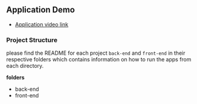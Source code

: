 ## **Application Demo**

- [Application video link](https://firebasestorage.googleapis.com/v0/b/delivery-89fcb.appspot.com/o/videos%2Foutputt.mkv?alt=media&token=4a4207aa-af3d-465c-8359-36527049372d)

### **Project Structure**

please find the README for each project `back-end` and `front-end` in their respective folders which contains information on how to run the apps from each directory.

**folders**

- back-end
- front-end
